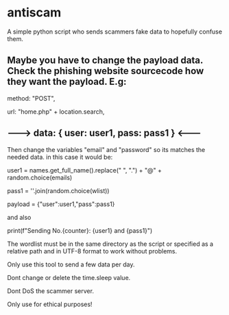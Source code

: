 # antiscam
A simple python script who sends scammers fake data to hopefully confuse them.

Maybe you have to change the payload data. Check the phishing website sourcecode how they want the payload.
E.g:
----------------------------------------------
method: "POST",

url: "home.php" + location.search,

--->  data: { user: user1, pass: pass1 } <---
----------------------------------------------      
Then change the variables "email" and "password" so its matches the needed data. in this case it would be:

user1 = names.get_full_name().replace(" ", ".") + "@" + random.choice(emails)

pass1 = ''.join(random.choice(wlist))

payload = {"user":user1,"pass":pass1}

and also

print(f"Sending No.{counter}: {user1} and {pass1}")

The wordlist must be in the same directory as the script or specified as a relative path and in UTF-8 format to work without problems.

Only use this tool to send a few data per day.

Dont change or delete the time.sleep value.

Dont DoS the scammer server.

Only use for ethical purposes!
